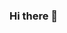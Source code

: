 ### Hi there 👋

<!--
**elmuradhasan/elmuradhasan** is a ✨ _special_ ✨ repository because its `README.md` (this file) appears on your GitHub profile.

Here are some ideas to get you started:

- 🔭 I’m currently working on Bank Respublika
- 🌱 I’m currently learning React and Node js
- 👯 I’m looking to collaborate on ...
- 🤔 I’m looking for help with JWT
- 💬 Ask me about ...
- 📫 How to reach me: ...
- 😄 Pronouns: ...
- ⚡ Fun fact: ...
-->
